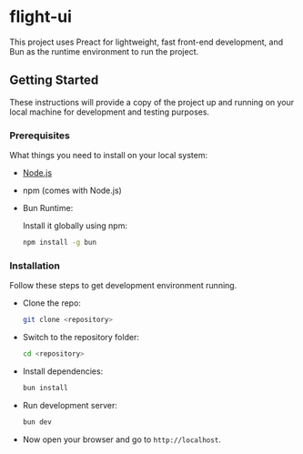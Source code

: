 # flight-ui

This project uses Preact for lightweight, fast front-end development, and Bun as the runtime environment to run the project.

## Getting Started

These instructions will provide a copy of the project up and running on your local machine for development and testing purposes.

### Prerequisites

What things you need to install on your local system:

* [Node.js](https://nodejs.org/en/)

* npm (comes with Node.js)

* Bun Runtime:

    Install it globally using npm:

    ```bash
    npm install -g bun
    ```

### Installation

Follow these steps to get development environment running.

* Clone the repo:

    ```bash
    git clone <repository>
    ```

* Switch to the repository folder:

    ```bash
    cd <repository>
    ```

* Install dependencies:

    ```bash
    bun install
    ```

* Run development server:

    ```bash
    bun dev
    ```

* Now open your browser and go to `http://localhost`.
